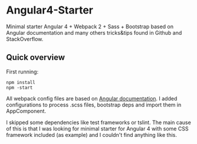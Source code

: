 # Angular4-Starter
Minimal starter Angular 4 + Webpack 2 + Sass + Bootstrap based on Angular documentation and many others tricks&amp;tips found in Github and StackOverflow.

## Quick overview
First running:
```
npm install
npm -start
```

All webpack config files are based on [Angular documentation](https://angular.io/docs/ts/latest/guide/webpack.html). I added configurations to process .scss files, bootstrap deps and import them in AppComponent.

I skipped some dependencies like test frameworks or tslint. The main cause of this is that I was looking for minimal
starter for Angular 4 with some CSS framework included (as example) and I couldn't find anything like this.
